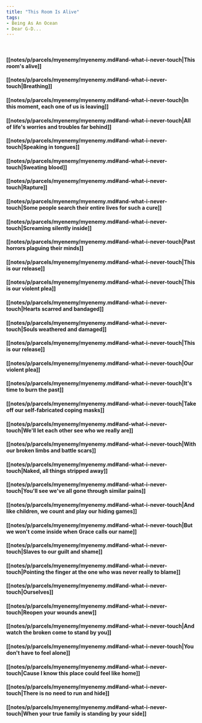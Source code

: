 ```yaml
---
title: "This Room Is Alive"
tags:
- Being As An Ocean
- Dear G-D...
---
```

&nbsp;
#### [[notes/p/parcels/myenemy/myenemy.md#and-what-i-never-touch|This room's alive]]
#### [[notes/p/parcels/myenemy/myenemy.md#and-what-i-never-touch|Breathing]]
#### [[notes/p/parcels/myenemy/myenemy.md#and-what-i-never-touch|In this moment, each one of us is leaving]]
#### [[notes/p/parcels/myenemy/myenemy.md#and-what-i-never-touch|All of life's worries and troubles far behind]]
#### [[notes/p/parcels/myenemy/myenemy.md#and-what-i-never-touch|Speaking in tongues]]
#### [[notes/p/parcels/myenemy/myenemy.md#and-what-i-never-touch|Sweating blood]]
#### [[notes/p/parcels/myenemy/myenemy.md#and-what-i-never-touch|Rapture]]
#### [[notes/p/parcels/myenemy/myenemy.md#and-what-i-never-touch|Some people search their entire lives for such a cure]]
#### [[notes/p/parcels/myenemy/myenemy.md#and-what-i-never-touch|Screaming silently inside]]
#### [[notes/p/parcels/myenemy/myenemy.md#and-what-i-never-touch|Past horrors plaguing their minds]]
#### [[notes/p/parcels/myenemy/myenemy.md#and-what-i-never-touch|This is our release]]
#### [[notes/p/parcels/myenemy/myenemy.md#and-what-i-never-touch|This is our violent plea]]
#### [[notes/p/parcels/myenemy/myenemy.md#and-what-i-never-touch|Hearts scarred and bandaged]]
#### [[notes/p/parcels/myenemy/myenemy.md#and-what-i-never-touch|Souls weathered and damaged]]
#### [[notes/p/parcels/myenemy/myenemy.md#and-what-i-never-touch|This is our release]]
#### [[notes/p/parcels/myenemy/myenemy.md#and-what-i-never-touch|Our violent plea]]
#### [[notes/p/parcels/myenemy/myenemy.md#and-what-i-never-touch|It's time to burn the past]]
#### [[notes/p/parcels/myenemy/myenemy.md#and-what-i-never-touch|Take off our self-fabricated coping masks]]
#### [[notes/p/parcels/myenemy/myenemy.md#and-what-i-never-touch|We'll let each other see who we really are]]
#### [[notes/p/parcels/myenemy/myenemy.md#and-what-i-never-touch|With our broken limbs and battle scars]]
#### [[notes/p/parcels/myenemy/myenemy.md#and-what-i-never-touch|Naked, all things stripped away]]
#### [[notes/p/parcels/myenemy/myenemy.md#and-what-i-never-touch|You'll see we've all gone through similar pains]]
#### [[notes/p/parcels/myenemy/myenemy.md#and-what-i-never-touch|And like children, we count and play our hiding games]]
#### [[notes/p/parcels/myenemy/myenemy.md#and-what-i-never-touch|But we won't come inside when Grace calls our name]]
#### [[notes/p/parcels/myenemy/myenemy.md#and-what-i-never-touch|Slaves to our guilt and shame]]
#### [[notes/p/parcels/myenemy/myenemy.md#and-what-i-never-touch|Pointing the finger at the one who was never really to blame]]
#### [[notes/p/parcels/myenemy/myenemy.md#and-what-i-never-touch|Ourselves]]
#### [[notes/p/parcels/myenemy/myenemy.md#and-what-i-never-touch|Reopen your wounds anew]]
#### [[notes/p/parcels/myenemy/myenemy.md#and-what-i-never-touch|And watch the broken come to stand by you]]
#### [[notes/p/parcels/myenemy/myenemy.md#and-what-i-never-touch|You don't have to feel alone]]
#### [[notes/p/parcels/myenemy/myenemy.md#and-what-i-never-touch|Cause I know this place could feel like home]]
#### [[notes/p/parcels/myenemy/myenemy.md#and-what-i-never-touch|There is no need to run and hide]]
#### [[notes/p/parcels/myenemy/myenemy.md#and-what-i-never-touch|When your true family is standing by your side]]

